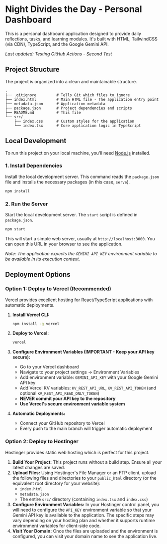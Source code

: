 # Night Divides the Day - Personal Dashboard

This is a personal dashboard application designed to provide daily reflections, tasks, and learning modules. It's built with HTML, TailwindCSS (via CDN), TypeScript, and the Google Gemini API.

*Last updated: Testing GitHub Actions - Second Test*

## Project Structure

The project is organized into a clean and maintainable structure.

```
.
├── .gitignore         # Tells Git which files to ignore
├── index.html         # Main HTML file - The application entry point
├── metadata.json      # Application metadata
├── package.json       # Project dependencies and scripts
├── README.md          # This file
└── src/
    ├── index.css      # Custom styles for the application
    └── index.tsx      # Core application logic in TypeScript
```

## Local Development

To run this project on your local machine, you'll need [Node.js](https://nodejs.org/) installed.

### 1. Install Dependencies

Install the local development server. This command reads the `package.json` file and installs the necessary packages (in this case, `serve`).

```bash
npm install
```

### 2. Run the Server

Start the local development server. The `start` script is defined in `package.json`.

```bash
npm start
```

This will start a simple web server, usually at `http://localhost:3000`. You can open this URL in your browser to see the application.

*Note: The application expects the `GEMINI_API_KEY` environment variable to be available in its execution context.*

## Deployment Options

### Option 1: Deploy to Vercel (Recommended)

Vercel provides excellent hosting for React/TypeScript applications with automatic deployments.

1. **Install Vercel CLI:**
   ```bash
   npm install -g vercel
   ```

2. **Deploy to Vercel:**
   ```bash
   vercel
   ```

3. **Configure Environment Variables (IMPORTANT - Keep your API key secure):**
   - Go to your Vercel dashboard
   - Navigate to your project settings → Environment Variables
   - Add environment variable: `GEMINI_API_KEY` with your Google Gemini API key
   - Add Vercel KV variables: `KV_REST_API_URL`, `KV_REST_API_TOKEN` (and optional `KV_REST_API_READ_ONLY_TOKEN`)
   - **NEVER commit your API key to the repository**
   - **Use Vercel's secure environment variable system**

4. **Automatic Deployments:**
   - Connect your GitHub repository to Vercel
   - Every push to the main branch will trigger automatic deployment

### Option 2: Deploy to Hostinger

Hostinger provides static web hosting which is perfect for this project.

1.  **Build Your Project:** This project runs without a build step. Ensure all your latest changes are saved.
2.  **Upload Files:** Using Hostinger's File Manager or an FTP client, upload the following files and directories to your `public_html` directory (or the equivalent root directory for your website):
    *   `index.html`
    *   `metadata.json`
    *   The entire `src/` directory (containing `index.tsx` and `index.css`)
3.  **Configure Environment Variables:** In your Hostinger control panel, you will need to configure the `API_KEY` environment variable so that your Gemini API key is available to the application. The specific steps may vary depending on your hosting plan and whether it supports runtime environment variables for client-side code.
4.  **Visit Your Domain:** Once the files are uploaded and the environment is configured, you can visit your domain name to see the application live.